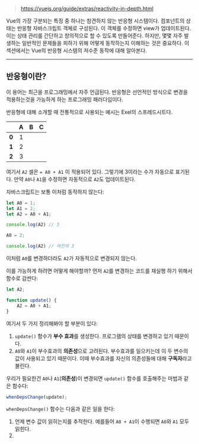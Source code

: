 > https://vuejs.org/guide/extras/reactivity-in-depth.html

Vue의 가장 구분되는 특징 중 하나는 참견하지 않는 반응형 시스템이다. 컴포넌트의 상태는 반응형 자바스크립트 객체로 구성된다. 이 객체를 수정하면 view가 업데이트된다. 이는 상태 관리를 간단하고 창의적으로 할 수 있도록 만들어준다. 하지만, 몇몇 자주 발생하는 일반적인 문제들을 피하기 위해 어떻게 동작하는지 이해하는 것은 중요하다. 이 섹션에서는 Vue의 반응형 시스템의 저수준 동작에 대해 알아본다.

---

## 반응형이란?

이 용어는 최근을 프로그래밍에서 자주 언급된다. 반응형은 선언적인 방식으로 변경을 적용하는것을 가능하게 하는 프로그래밍 패러다임이다.

반응형에 대해 소개할 때 전통적으로 사용되는 예시는 Exel의 스프레드시트다.


|       |  A  |  B  |  C  |
| :---: | :-: | :-: | :-: |
| **0** |  1  |     |     |
| **1** |  2  |     |     |
| **2** |  3  |     |     |


여기서 `A2` 셀은 `= A0 + A1` 이 적용되어 있다. 그렇기에 3이라는 수가 자동으로 표기된다. 만약 `A0`나 `A1`을 수정하면 자동적으로 `A2`도 업데이트된다.

자바스크립트는 보통 이처럼 동작하지 않는다:
```js
let A0 = 1;
let A1 = 2;
let A2 = A0 + A1;

console.log(A2) // 3

A0 = 2;

console.log(A2) // 여전히 3
```

이처럼 `A0`를 변경하더라도 `A2`가 자동적으로 변경되지 않는다.

이를 가능하게 하려면 어떻게 해야할까? 먼저 `A2`를 변경하는 코드를 재실행 하기 위해서 함수로 감싼다:
```js
let A2;

function update() {
	A2 = A0 + A1;
}
```

여기서 두 가지 정리해봐야 할 부분이 있다:
1. `update()` 함수가 **부수 효과**를 생성한다. 프로그램의 상태를 변경하고 있기 때문이다.
2. `A0`와 `A1`이 부수효과의 **의존성**으로 고려된다. 부수효과를 일으키는데 이 두 변수의 값이 사용되고 있기 때문이다. 이때 부수효과를 자신의 의존성들에 대해 **구독자**라고 불린다.

우리가 필요한건 `A0`나 `A1`(**의존성**)이 변경되면 `update()` 함수를 호출해주는 마법과 같은 함수다:
```js
whenDepsChange(update);
```

`whenDepsChange()` 함수는 다음과 같은 일을 한다:
1. 언제 변수 값이 읽히는지를 추적한다. 예를들어 `A0 + A1`이 수행되면 `A0`와 `A1` 모두 읽힌다.
2. 